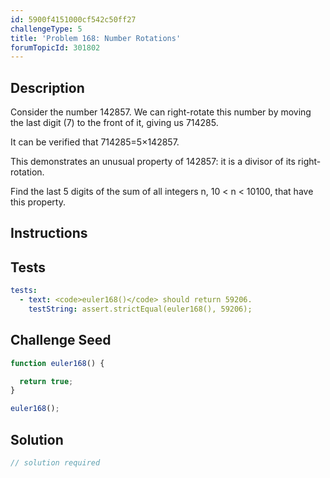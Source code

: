 ```yaml
---
id: 5900f4151000cf542c50ff27
challengeType: 5
title: 'Problem 168: Number Rotations'
forumTopicId: 301802
---
```


## Description

<section id='description'>

Consider the number 142857. We can right-rotate this number by moving the last digit (7) to the front of it, giving us 714285.

It can be verified that 714285=5×142857.

This demonstrates an unusual property of 142857: it is a divisor of its right-rotation.

Find the last 5 digits of the sum of all integers n, 10 &lt; n &lt; 10100, that have this property.

</section>

## Instructions

<section id='instructions'>

</section>

## Tests

<section id='tests'>

```yml
tests:
  - text: <code>euler168()</code> should return 59206.
    testString: assert.strictEqual(euler168(), 59206);

```

</section>

## Challenge Seed

<section id='challengeSeed'>

<div id='js-seed'>

```js
function euler168() {

  return true;
}

euler168();
```

</div>

</section>

## Solution

<section id='solution'>

```js
// solution required
```

</section>
